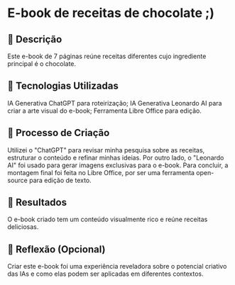# E-book de receitas de chocolate ;)

## 📒 Descrição
Este e-book de 7 páginas reúne receitas diferentes cujo ingrediente principal é o chocolate.

## 🤖 Tecnologias Utilizadas
IA Generativa ChatGPT para roteirização;
IA Generativa Leonardo AI para criar a arte visual do e-book;
Ferramenta Libre Office para edição.

## 🧐 Processo de Criação
Utilizei o "ChatGPT" para revisar minha pesquisa sobre as receitas, estruturar o conteúdo e refinar minhas ideias. Por outro lado, o "Leonardo AI" foi usado para gerar imagens exclusivas para o e-book. Para concluir, a montagem final foi feita no Libre Office, por ser uma ferramenta open-source para edição de texto.

## 🚀 Resultados
O e-book criado tem um conteúdo visualmente rico e reúne receitas deliciosas.

## 💭 Reflexão (Opcional)
Criar este e-book foi uma experiência reveladora sobre o potencial criativo das IAs e como elas podem ser aplicadas em diferentes contextos.
